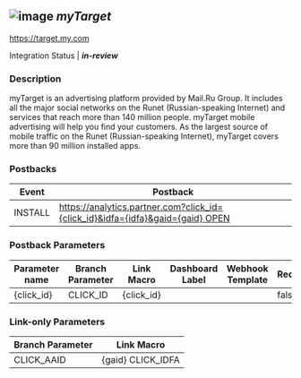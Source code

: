 ## ![image](https://cdn.branch.io/branch-assets/ad-partner-manager/my_com-1501129417628.png)	***myTarget***
https://target.my.com

Integration Status |  ***in-review***

###  Description
myTarget is an advertising platform provided by Mail.Ru Group. It includes all the major social networks on the Runet (Russian-speaking Internet) and services that reach more than 140 million people. myTarget mobile advertising will help you find your customers. As the largest source of mobile traffic on the Runet (Russian-speaking Internet), myTarget covers more than 90 million installed apps.

### Postbacks
Event | Postback
--- | ---
INSTALL | https://analytics.partner.com?click_id={click_id}&idfa={idfa}&gaid={gaid} OPEN | https://analytics.partner.com?click_id={click_id}&idfa={idfa}&gaid={gaid} PURCHASE | https://analytics.partner.com?click_id={click_id}&idfa={idfa}&gaid={gaid} custom_event | https://analytics.partner.com?click_id={click_id}&idfa={idfa}&gaid={gaid}

### Postback Parameters
Parameter name | Branch Parameter | Link Macro | Dashboard Label | Webhook Template | Required | Description
--- | --- | --- | --- | --- | --- | --- 
{click_id} | CLICK_ID | {click_id} |  |  | false |  {idfa} | IDFA |  |  |  | false |  {gaid} | AAID |  |  |  | false | 

### Link-only Parameters
Branch Parameter | Link Macro
--- | ---
CLICK_AAID | {gaid} CLICK_IDFA | {idfa} S2S | true



